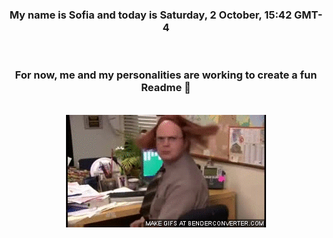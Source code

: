 


<div align="center">
<h3 >My name is Sofia and today is Saturday, 2 October, 15:42 GMT-4</h3><br>
<h3 >For now, me and my personalities are working to create a fun Readme 👋
</h3><br>
<img src='img/dwight.gif' alt='working...'/>
</div>
